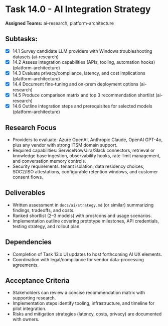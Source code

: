 # Task 14.0 - AI Integration Strategy

**Assigned Teams:** ai-research, platform-architecture

## Subtasks:
- [x] 14.1 Survey candidate LLM providers with Windows troubleshooting datasets (ai-research)
- [x] 14.2 Assess integration capabilities (APIs, tooling, automation hooks) (platform-architecture)
- [x] 14.3 Evaluate privacy/compliance, latency, and cost implications (platform-architecture)
- [x] 14.4 Document fine-tuning and on-prem deployment options (ai-research)
- [x] 14.5 Produce comparison matrix and top 3 recommendation shortlist (ai-research)
- [x] 14.6 Outline integration steps and prerequisites for selected models (platform-architecture)

## Research Focus
- Providers to evaluate: Azure OpenAI, Anthropic Claude, OpenAI GPT-4o, plus any vendor with strong ITSM domain support.
- Required capabilities: ServiceNow/Jira/Slack connectors, retrieval or knowledge base ingestion, observability hooks, rate-limit management, and conversation memory controls.
- Security requirements: tenant isolation, data residency choices, SOC2/ISO attestations, configurable retention windows, and customer consent flows.

## Deliverables
- Written assessment in `docs/ai/strategy.md` (or similar) summarizing findings, tradeoffs, and costs.
- Ranked shortlist (2–3 models) with pros/cons and usage scenarios.
- Implementation outline covering prototype milestones, API credentials, testing strategy, and rollout plan.

## Dependencies
- Completion of Task 13.x UI updates to host forthcoming AI UX elements.
- Coordination with legal/compliance for vendor data-processing agreements.

## Acceptance Criteria
- Stakeholders can review a concise recommendation matrix with supporting research.
- Implementation steps identify tooling, infrastructure, and timeline for pilot integration.
- Risks and mitigation strategies (latency, costs, privacy) are documented with owners.
